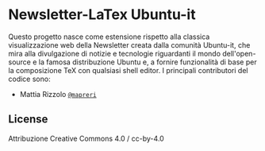 # Newsletter-LaTex Ubuntu-it

Questo progetto nasce come estensione rispetto alla classica visualizzazione web della Newsletter creata dalla comunità Ubuntu-it, che mira alla divulgazione di notizie e tecnologie riguardanti il mondo dell'open-source e la famosa distribuzione Ubuntu e, a fornire funzionalità di base per la composizione TeX con qualsiasi shell editor. I principali contributori del codice sono:

- Mattia Rizzolo [`@mapreri`](https://github.com/mapreri)














## License
Attribuzione Creative Commons 4.0	/ cc-by-4.0



